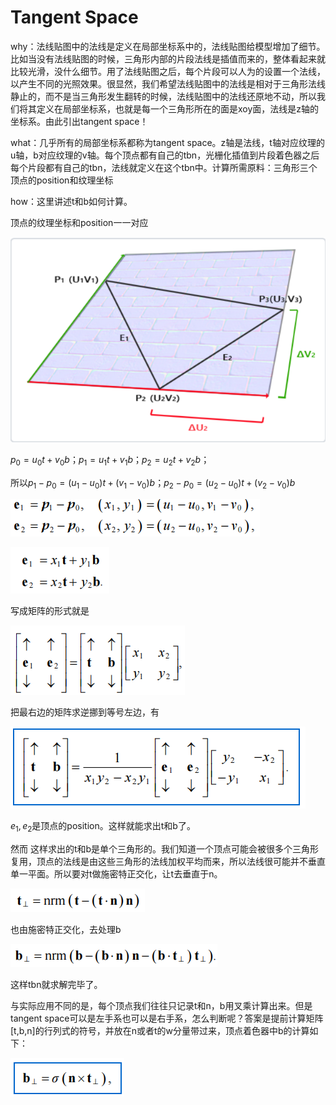 # Tangent Space

why：法线贴图中的法线是定义在局部坐标系中的，法线贴图给模型增加了细节。比如当没有法线贴图的时候，三角形内部的片段法线是插值而来的，整体看起来就比较光滑，没什么细节。用了法线贴图之后，每个片段可以人为的设置一个法线，以产生不同的光照效果。很显然，我们希望法线贴图中的法线是相对于三角形法线静止的，而不是当三角形发生翻转的时候，法线贴图中的法线还原地不动，所以我们将其定义在局部坐标系，也就是每一个三角形所在的面是xoy面，法线是z轴的坐标系。由此引出tangent space！

what：几乎所有的局部坐标系都称为tangent space。z轴是法线，t轴对应纹理的u轴，b对应纹理的v轴。每个顶点都有自己的tbn，光栅化插值到片段着色器之后每个片段都有自己的tbn，法线就定义在这个tbn中。计算所需原料：三角形三个顶点的position和纹理坐标

how：这里讲述t和b如何计算。

顶点的纹理坐标和position一一对应

![mkdocs](images/image-20231126204713215.png)

$p_0=u_0t+v_0b$；$p_1=u_1t+v_1b$；$p_2=u_2t+v_2b$；

所以$p_1-p_0=(u_1-u_0)t+(v_1-v_0)b$；$p_2-p_0=(u_2-u_0)t+(v_2-v_0)b$

![mkdocs](images/image-20231126205218730.png)

![mkdocs](images/image-20231126205253174.png)

写成矩阵的形式就是

![mkdocs](images/image-20231126205316357.png)

把最右边的矩阵求逆挪到等号左边，有

![mkdocs](images/image-20231126205417672.png)

$e_1,e_2$是顶点的position。这样就能求出t和b了。

然而 这样求出的t和b是单个三角形的。我们知道一个顶点可能会被很多个三角形复用，顶点的法线是由这些三角形的法线加权平均而来，所以法线很可能并不垂直单一平面。所以要对t做施密特正交化，让t去垂直于n。

![mkdocs](images/image-20231126205900216.png)

也由施密特正交化，去处理b

![mkdocs](images/image-20231126210121907.png)

这样tbn就求解完毕了。

与实际应用不同的是，每个顶点我们往往只记录t和n，b用叉乘计算出来。但是tangent space可以是左手系也可以是右手系，怎么判断呢？答案是提前计算矩阵[t,b,n]的行列式的符号，并放在n或者t的w分量带过来，顶点着色器中b的计算如下：

![mkdocs](images/image-20231126210652941.png)

